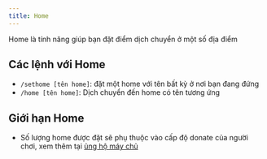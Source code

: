 ```yaml
---
title: Home
---
```


Home là tính năng giúp bạn đặt điểm dịch chuyển ở một số địa điểm

## Các lệnh với Home
- `/sethome [tên home]`: đặt một home với tên bất kỳ ở nơi bạn đang đứng
- `/home [tên home]`: Dịch chuyển đến home có tên tương ứng

## Giới hạn Home
- Số lượng home được đặt sẽ phụ thuộc vào cấp độ donate của người chơi, xem thêm tại [ủng hộ máy chủ](/minevui-network/thong-tin-chung/donate/)